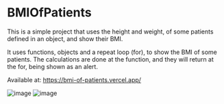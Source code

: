 # BMIOfPatients
This is a simple project that uses the height and weight, of some patients defined in an object, and show their BMI.

It uses functions, objects and a repeat loop (for), to show the BMI of some patients.
The calculations are done at the function, and they will return at the for, being shown as an alert.

Available at: https://bmi-of-patients.vercel.app/

![image](https://github.com/GHTassinari/BMIOfPatients/assets/102005103/ecd08308-c62c-4700-bedc-1c5b5a18bfad)
![image](https://github.com/GHTassinari/BMIOfPatients/assets/102005103/470b4123-a5d8-4661-a950-747eef0fe642)
